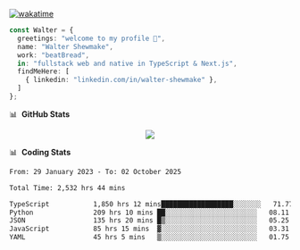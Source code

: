 [![wakatime](https://wakatime.com/badge/user/633611a5-2410-4a66-96ad-ce6a6df384d0.svg)](https://wakatime.com/@633611a5-2410-4a66-96ad-ce6a6df384d0)

```ts
const Walter = {
  greetings: "welcome to my profile 👋",
  name: "Walter Shewmake",
  work: "beatBread",
  in: "fullstack web and native in TypeScript & Next.js",
  findMeHere: [
    { linkedin: "linkedin.com/in/walter-shewmake" },
  ]
};
```

📊 &nbsp;**GitHub Stats**

<p align="center">
<img src="https://streak-stats.demolab.com?user=waltershewmake&theme=monokai&short_numbers=true)](https://git.io/streak-stats" />
</p>

📊 &nbsp;**Coding Stats**

<!--![Wwakatime stats](https://github-readme-stats.vercel.app/api/wakatime?username=waltershewmake&hide_title=true&hide_border=true&langs_count=5&bg_color=00000000&text_color=777)-->


<!--START_SECTION:waka-->

```txt
From: 29 January 2023 - To: 02 October 2025

Total Time: 2,532 hrs 44 mins

TypeScript           1,850 hrs 12 mins██████████████████░░░░░░░   71.77 %
Python               209 hrs 10 mins ██░░░░░░░░░░░░░░░░░░░░░░░   08.11 %
JSON                 135 hrs 20 mins █▒░░░░░░░░░░░░░░░░░░░░░░░   05.25 %
JavaScript           85 hrs 15 mins  ▓░░░░░░░░░░░░░░░░░░░░░░░░   03.31 %
YAML                 45 hrs 5 mins   ▒░░░░░░░░░░░░░░░░░░░░░░░░   01.75 %
```

<!--END_SECTION:waka-->
